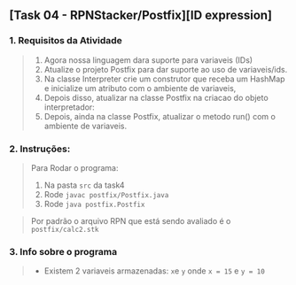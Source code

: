 ## [Task 04 - RPNStacker/Postfix][ID expression]
### 1. Requisitos da Atividade

> 1. Agora nossa linguagem dara suporte para variaveis (IDs)
> 2. Atualize o projeto Postfix para dar suporte ao uso de variaveis/ids.
> 3. Na classe Interpreter crie um construtor que receba um HashMap e inicialize um atributo com o ambiente de variaveis,
> 4. Depois disso, atualizar na classe Postfix na criacao do objeto interpretador:
> 5. Depois, ainda na classe Postfix, atualizar o metodo run() com o ambiente de variaveis.

### 2. Instruções:
> Para Rodar o programa:
> 1. Na pasta `src` da task4
> 2. Rode `javac postfix/Postfix.java`
> 3. Rode `java postfix.Postfix`

> Por padrão o arquivo RPN que está sendo avaliado é o `postfix/calc2.stk`

### 3. Info sobre o programa
> * Existem 2 variaveis armazenadas: `x`e `y` onde `x = 15` e `y = 10`
